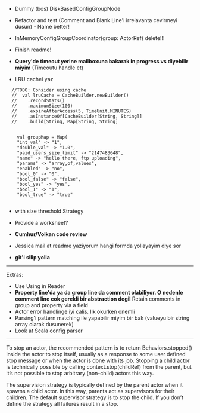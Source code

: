* Dummy (bos) DiskBasedConfigGroupNode
* Refactor and test (Comment and Blank Line'i irrelavanta cevirmeyi dusun) - Name better!
* InMemoryConfigGroupCoordinator(group: ActorRef) delete!!!
* Finish readme!

* **Query'de timeout yerine mailboxuna bakarak in progress vs diyebilir miyim** (Timeoutu handle et)


* LRU cachei yaz
```
  //TODO: Consider using cache
  //  val lruCache = CacheBuilder.newBuilder()
  //    .recordStats()
  //    .maximumSize(100)
  //    .expireAfterAccess(5, TimeUnit.MINUTES)
  //    .asInstanceOf[CacheBuilder[String, String]]
  //    .build[String, Map[String, String]
  
  
    val groupMap = Map(
    "int_val" -> "1",
    "double_val" -> "1.0",
    "paid_users_size_limit" -> "2147483648",
    "name" -> "hello there, ftp uploading",
    "params" -> "array,of,values",
    "enabled" -> "no",
    "bool_0" -> "0",
    "bool_false" -> "false",
    "bool_yes" -> "yes",
    "bool_1" -> "1",
    "bool_true" -> "true"
  
```
* with size threshold Strategy


* Provide a worksheet?
* **Cumhur/Volkan code review**
* Jessica mail at readme yaziyorum hangi formda yollayayim diye sor
* **git'i silip yolla**

---

Extras:

* Use Using in Reader
* **Property line'da ya da group line da comment olabiliyor. O nedenle comment line cok gerekli bir abstraction degil**
  Retain comments in group and property via a field
* Actor error handlinge iyi calis. Ilk okurken onemli
* Parsing'i pattern matching ile yapabilir miyim bir bak (valueyu bir string array olarak dusunerek)
* Look at Scala config parser

---

To stop an actor, the recommended pattern is to return Behaviors.stopped() inside the actor to stop itself, usually as a
response to some user defined stop message or when the actor is done with its job. Stopping a child actor is technically
possible by calling context.stop(childRef) from the parent, but it’s not possible to stop arbitrary (non-child) actors
this way.

The supervision strategy is typically defined by the parent actor when it spawns a child actor. In this way, parents act
as supervisors for their children. The default supervisor strategy is to stop the child. If you don’t define the
strategy all failures result in a stop.


